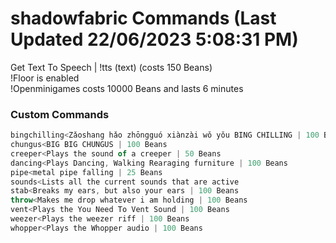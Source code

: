 # shadowfabric Commands (Last Updated 22/06/2023 5:08:31 PM)
Get Text To Speech | !tts (text) (costs 150 Beans) <br>
!Floor is enabled <br>
!Openminigames costs 10000 Beans and lasts 6 minutes <br>
### Custom Commands <br>
```js
bingchilling<Zǎoshang hǎo zhōngguó xiànzài wǒ yǒu BING CHILLING | 100 Beans
chungus<BIG BIG CHUNGUS | 100 Beans
creeper<Plays the sound of a creeper | 50 Beans
dancing<Plays Dancing, Walking Rearaging furniture | 100 Beans
pipe<metal pipe falling | 25 Beans
sounds<Lists all the current sounds that are active
stab<Breaks my ears, but also your ears | 100 Beans
throw<Makes me drop whatever i am holding | 100 Beans
vent<Plays the You Need To Vent Sound | 100 Beans
weezer<Plays the weezer riff | 100 Beans
whopper<Plays the Whopper audio | 100 Beans
